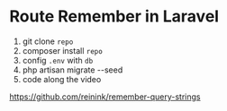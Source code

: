 # Route Remember in Laravel

1. git clone `repo`
2. composer install `repo`
3. config `.env` with `db`
4. php artisan migrate --seed
5. code along the video

https://github.com/reinink/remember-query-strings